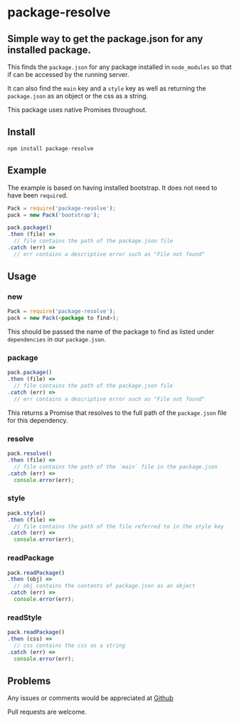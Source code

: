 # package-resolve

[issues]: https://github.com/CliffS/package-resolve

## Simple way to get the package.json for any installed package.

This finds the `package.json` for any package installed in `node_modules`
so that if can be accessed by the running server.

It can also find the `main` key and a `style` key as well as
returning the `package.json` as an object or the css as a
string.

This package uses native Promises throughout.

## Install

    npm install package-resolve

## Example

The example is based on having installed bootstrap.  It does
not need to have been `require`d.

```javascript
Pack = require('package-resolve');
pack = new Pack('bootstrap');

pack.package()
.then (file) =>
  // file contains the path of the package.json file
.catch (err) =>
  // err contains a descriptive error such as "File not found"

```

## Usage

### new

```javascript
Pack = require('package-resolve');
pack = new Pack(<package to find>);
```

This should be passed the name of the package to find as listed under
`dependencies` in our `package.json`.

### package

```javascript
pack.package()
.then (file) =>
  // file contains the path of the package.json file
.catch (err) =>
  // err contains a descriptive error such as "File not found"
```

This returns a Promise that resolves to the full path of the `package.json`
file for this dependency.

### resolve

```javascript
pack.resolve()
.then (file) =>
  // file contains the path of the `main` file in the package.json
.catch (err) =>
  console.error(err);
```

### style

```javascript
pack.style()
.then (file) =>
  // file contains the path of the file referred to in the style key
.catch (err) =>
  console.error(err);
```

### readPackage

```javascript
pack.readPackage()
.then (obj) =>
  // obj contains the contents of package.json as an object
.catch (err) =>
  console.error(err);
```

### readStyle

```javascript
pack.readPackage()
.then (css) =>
  // css contains the css as a string
.catch (err) =>
  console.error(err);
```

## Problems

Any issues or comments would be appreciated at [Github][issues]

Pull requests are welcome.

